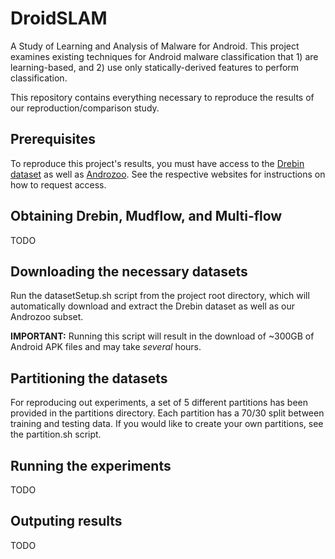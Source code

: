 # DroidSLAM
A Study of Learning and Analysis of Malware for Android.  This project examines existing techniques for Android malware classification that 1) are learning-based, and 2) use only statically-derived features to perform classification.

This repository contains everything necessary to reproduce the results of our reproduction/comparison study.

## Prerequisites
To reproduce this project's results, you must have access to the [Drebin dataset](https://www.sec.cs.tu-bs.de/~danarp/drebin/) as well as [Androzoo](https://androzoo.uni.lu/).  See the respective websites for instructions on how to request access.

## Obtaining Drebin, Mudflow, and Multi-flow
TODO

## Downloading the necessary datasets
Run the datasetSetup.sh script from the project root directory, which will automatically download and extract the Drebin dataset as well as our Androzoo subset.

**IMPORTANT:** Running this script will result in the download of ~300GB of Android APK files and may take *several* hours.

## Partitioning the datasets
For reproducing out experiments, a set of 5 different partitions has been provided in the partitions directory.  Each partition has a 70/30 split between training and testing data.  If you would like to create your own partitions, see the partition.sh script.

## Running the experiments
TODO

## Outputing results
TODO
